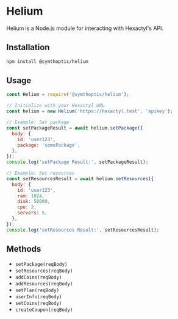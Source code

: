 # Helium

Helium is a Node.js module for interacting with Hexactyl's API.

## Installation

```bash
npm install @symthoptic/helium
```

## Usage

```javascript
const Helium = require('@symthoptic/helium');

// Initialize with your Hexactyl URL
const helium = new Helium('https://hexactyl.test', 'apikey');

// Example: Set package
const setPackageResult = await helium.setPackage({
  body: {
    id: 'user123',
    package: 'somePackage',
  },
});
console.log('setPackage Result:', setPackageResult);

// Example: Set resources
const setResourcesResult = await helium.setResources({
  body: {
    id: 'user123',
    ram: 1024,
    disk: 50000,
    cpu: 2,
    servers: 5,
  },
});
console.log('setResources Result:', setResourcesResult);
```

## Methods

- `setPackage(reqBody)`
- `setResources(reqBody)`
- `addCoins(reqBody)`
- `addResources(reqBody)`
- `setPlan(reqBody)`
- `userInfo(reqBody)`
- `setCoins(reqBody)`
- `createCoupon(reqBody)`
